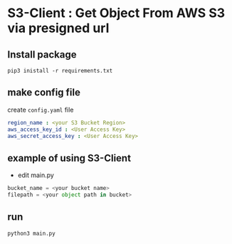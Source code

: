 # S3-Client : Get Object From AWS S3 via presigned url

## Install package
```shell
pip3 inistall -r requirements.txt
```

## make config file
create `config.yaml` file
```yaml
region_name : <your S3 Bucket Region>
aws_access_key_id : <User Access Key>
aws_secret_access_key : <User Access Key>
```
## example of using S3-Client
- edit main.py
```python
bucket_name = <your bucket name>
filepath = <your object path in bucket>
```
## run 
```shell
python3 main.py
```

